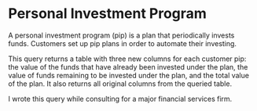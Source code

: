 # Personal Investment Program 

A personal investment program (pip) is a plan that periodically invests funds. Customers set up pip plans in order to automate their investing. 

This query returns a table with three new columns for each customer pip: the value of the funds that have already been invested under the plan, the value of funds remaining to be invested under the plan, and the total value of the plan. It also returns all original columns from the queried table. 

I wrote this query while consulting for a major financial services firm. 
